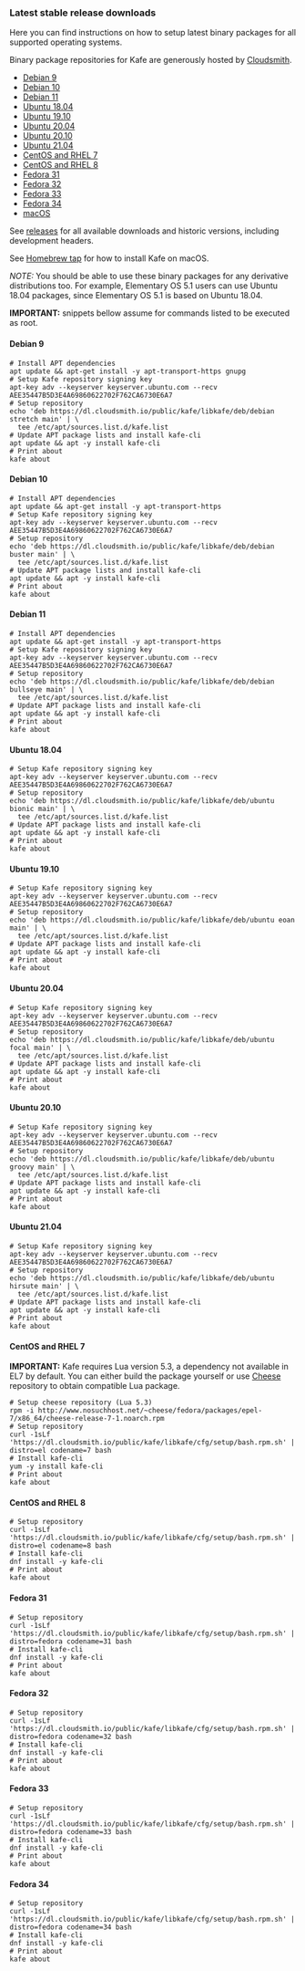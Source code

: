 ### Latest stable release downloads

Here you can find instructions on how to setup latest binary packages for all supported operating systems.

Binary package repositories for Kafe are generously hosted by [Cloudsmith](https://cloudsmith.io).

- [Debian 9](#debian-9)
- [Debian 10](#debian-10)
- [Debian 11](#debian-11)
- [Ubuntu 18.04](#ubuntu-1804)
- [Ubuntu 19.10](#ubuntu-1910)
- [Ubuntu 20.04](#ubuntu-2004)
- [Ubuntu 20.10](#ubuntu-2010)
- [Ubuntu 21.04](#ubuntu-2104)
- [CentOS and RHEL 7](#centos-and-rhel-7)
- [CentOS and RHEL 8](#centos-and-rhel-8)
- [Fedora 31](#fedora-31)
- [Fedora 32](#fedora-32)
- [Fedora 33](#fedora-33)
- [Fedora 34](#fedora-34)
- [macOS](https://github.com/libkafe/homebrew-kafe)

See [releases](https://github.com/libkafe/kafe/releases) for all available downloads and historic versions,
including development headers.

See [Homebrew tap](https://github.com/libkafe/homebrew-kafe) for how to install Kafe on macOS.

*NOTE:* You should be able to use these binary packages for any derivative distributions too. For example,
Elementary OS 5.1 users can use Ubuntu 18.04 packages, since Elementary OS 5.1 is based on Ubuntu 18.04.

**IMPORTANT:** snippets bellow assume for commands listed to be executed as root.

#### Debian 9

```shell script
# Install APT dependencies
apt update && apt-get install -y apt-transport-https gnupg
# Setup Kafe repository signing key
apt-key adv --keyserver keyserver.ubuntu.com --recv AEE35447B5D3E4A69860622702F762CA6730E6A7
# Setup repository
echo 'deb https://dl.cloudsmith.io/public/kafe/libkafe/deb/debian stretch main' | \
  tee /etc/apt/sources.list.d/kafe.list
# Update APT package lists and install kafe-cli
apt update && apt -y install kafe-cli
# Print about
kafe about
```

#### Debian 10

```shell script
# Install APT dependencies
apt update && apt-get install -y apt-transport-https
# Setup Kafe repository signing key
apt-key adv --keyserver keyserver.ubuntu.com --recv AEE35447B5D3E4A69860622702F762CA6730E6A7
# Setup repository
echo 'deb https://dl.cloudsmith.io/public/kafe/libkafe/deb/debian buster main' | \
  tee /etc/apt/sources.list.d/kafe.list
# Update APT package lists and install kafe-cli
apt update && apt -y install kafe-cli
# Print about
kafe about
```

#### Debian 11

```shell script
# Install APT dependencies
apt update && apt-get install -y apt-transport-https
# Setup Kafe repository signing key
apt-key adv --keyserver keyserver.ubuntu.com --recv AEE35447B5D3E4A69860622702F762CA6730E6A7
# Setup repository
echo 'deb https://dl.cloudsmith.io/public/kafe/libkafe/deb/debian bullseye main' | \
  tee /etc/apt/sources.list.d/kafe.list
# Update APT package lists and install kafe-cli
apt update && apt -y install kafe-cli
# Print about
kafe about
```

#### Ubuntu 18.04

```shell script
# Setup Kafe repository signing key
apt-key adv --keyserver keyserver.ubuntu.com --recv AEE35447B5D3E4A69860622702F762CA6730E6A7
# Setup repository
echo 'deb https://dl.cloudsmith.io/public/kafe/libkafe/deb/ubuntu bionic main' | \
  tee /etc/apt/sources.list.d/kafe.list
# Update APT package lists and install kafe-cli
apt update && apt -y install kafe-cli
# Print about
kafe about
```

#### Ubuntu 19.10

```shell script
# Setup Kafe repository signing key
apt-key adv --keyserver keyserver.ubuntu.com --recv AEE35447B5D3E4A69860622702F762CA6730E6A7
# Setup repository
echo 'deb https://dl.cloudsmith.io/public/kafe/libkafe/deb/ubuntu eoan main' | \
  tee /etc/apt/sources.list.d/kafe.list
# Update APT package lists and install kafe-cli
apt update && apt -y install kafe-cli
# Print about
kafe about
```

#### Ubuntu 20.04

```shell script
# Setup Kafe repository signing key
apt-key adv --keyserver keyserver.ubuntu.com --recv AEE35447B5D3E4A69860622702F762CA6730E6A7
# Setup repository
echo 'deb https://dl.cloudsmith.io/public/kafe/libkafe/deb/ubuntu focal main' | \
  tee /etc/apt/sources.list.d/kafe.list
# Update APT package lists and install kafe-cli
apt update && apt -y install kafe-cli
# Print about
kafe about
```

#### Ubuntu 20.10

```shell script
# Setup Kafe repository signing key
apt-key adv --keyserver keyserver.ubuntu.com --recv AEE35447B5D3E4A69860622702F762CA6730E6A7
# Setup repository
echo 'deb https://dl.cloudsmith.io/public/kafe/libkafe/deb/ubuntu groovy main' | \
  tee /etc/apt/sources.list.d/kafe.list
# Update APT package lists and install kafe-cli
apt update && apt -y install kafe-cli
# Print about
kafe about
```

#### Ubuntu 21.04

```shell script
# Setup Kafe repository signing key
apt-key adv --keyserver keyserver.ubuntu.com --recv AEE35447B5D3E4A69860622702F762CA6730E6A7
# Setup repository
echo 'deb https://dl.cloudsmith.io/public/kafe/libkafe/deb/ubuntu hirsute main' | \
  tee /etc/apt/sources.list.d/kafe.list
# Update APT package lists and install kafe-cli
apt update && apt -y install kafe-cli
# Print about
kafe about
```

#### CentOS and RHEL 7

**IMPORTANT:** Kafe requires Lua version 5.3, a dependency not available in EL7 by default. You can either
build the package yourself or use [Cheese](http://www.nosuchhost.net/~cheese/fedora/packages/epel-7/x86_64/cheese-release.html)
repository to obtain compatible Lua package.

```shell script
# Setup cheese repository (Lua 5.3)
rpm -i http://www.nosuchhost.net/~cheese/fedora/packages/epel-7/x86_64/cheese-release-7-1.noarch.rpm
# Setup repository
curl -1sLf 'https://dl.cloudsmith.io/public/kafe/libkafe/cfg/setup/bash.rpm.sh' | distro=el codename=7 bash
# Install kafe-cli
yum -y install kafe-cli
# Print about
kafe about
```

#### CentOS and RHEL 8

```shell script
# Setup repository
curl -1sLf 'https://dl.cloudsmith.io/public/kafe/libkafe/cfg/setup/bash.rpm.sh' | distro=el codename=8 bash
# Install kafe-cli
dnf install -y kafe-cli
# Print about
kafe about
```

#### Fedora 31

```shell script
# Setup repository
curl -1sLf 'https://dl.cloudsmith.io/public/kafe/libkafe/cfg/setup/bash.rpm.sh' | distro=fedora codename=31 bash
# Install kafe-cli
dnf install -y kafe-cli
# Print about
kafe about
```

#### Fedora 32

```shell script
# Setup repository
curl -1sLf 'https://dl.cloudsmith.io/public/kafe/libkafe/cfg/setup/bash.rpm.sh' | distro=fedora codename=32 bash
# Install kafe-cli
dnf install -y kafe-cli
# Print about
kafe about
```

#### Fedora 33

```shell script
# Setup repository
curl -1sLf 'https://dl.cloudsmith.io/public/kafe/libkafe/cfg/setup/bash.rpm.sh' | distro=fedora codename=33 bash
# Install kafe-cli
dnf install -y kafe-cli
# Print about
kafe about
```

#### Fedora 34

```shell script
# Setup repository
curl -1sLf 'https://dl.cloudsmith.io/public/kafe/libkafe/cfg/setup/bash.rpm.sh' | distro=fedora codename=34 bash
# Install kafe-cli
dnf install -y kafe-cli
# Print about
kafe about
```
